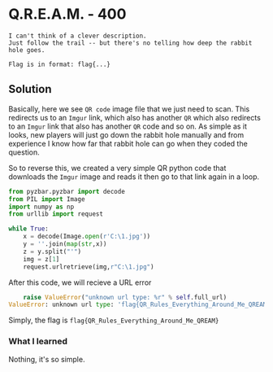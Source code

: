 # Q.R.E.A.M. - 400
```
I can't think of a clever description. 
Just follow the trail -- but there's no telling how deep the rabbit hole goes.

Flag is in format: flag{...}
```

## Solution

Basically, here we see `QR code` image file that we just need to scan.
This redirects us to an `Imgur` link, which also has another `QR` which also redirects to an `Imgur` link that also has another `QR` code and so on. As simple as it looks, new players will just go down the rabbit hole manually and from experience I know how far that rabbit hole can go when they coded the question.

So to reverse this, we created a very simple QR python code that downloads the `Imgur` image and reads it then go to that link again in a loop.
```Python
from pyzbar.pyzbar import decode
from PIL import Image
import numpy as np
from urllib import request

while True:
    x = decode(Image.open(r'C:\1.jpg'))
    y = ''.join(map(str,x))
    z = y.split("'")
    img = z[1]
    request.urlretrieve(img,r"C:\1.jpg")
```

After this code, we will recieve a URL error
```Python
    raise ValueError("unknown url type: %r" % self.full_url)
ValueError: unknown url type: 'flag{QR_Rules_Everything_Around_Me_QREAM}'
```

Simply, the flag is `flag{QR_Rules_Everything_Around_Me_QREAM}`

### What I learned

Nothing, it's so simple.


